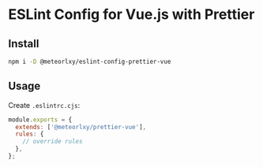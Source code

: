 # ESLint Config for Vue.js with Prettier

## Install

```sh
npm i -D @meteorlxy/eslint-config-prettier-vue
```

## Usage

Create `.eslintrc.cjs`:

```cjs
module.exports = {
  extends: ['@meteorlxy/prettier-vue'],
  rules: {
    // override rules
  },
};
```
